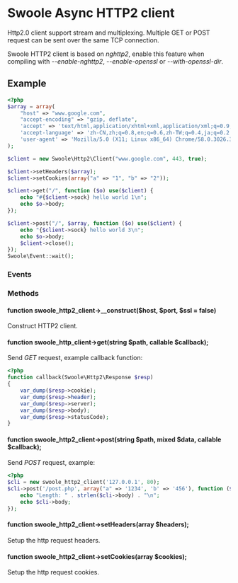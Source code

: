 # Swoole Async HTTP2 client

Http2.0 client support stream and multiplexing. Multiple GET or POST request can be sent over the same TCP connection.

Swoole HTTP2 client is based on *nghttp2*, enable this feature when compiling with *--enable-nghttp2*, *--enable-openssl* or *--with-openssl-dir*.

## Example

``` php
<?php
$array = array(
    "host" => "www.google.com",
    "accept-encoding" => "gzip, deflate",
    'accept' => 'text/html,application/xhtml+xml,application/xml;q=0.9,image/webp,*/*;q=0.8',
    'accept-language' => 'zh-CN,zh;q=0.8,en;q=0.6,zh-TW;q=0.4,ja;q=0.2',
    'user-agent' => 'Mozilla/5.0 (X11; Linux x86_64) Chrome/58.0.3026.3 Safari/537.36',
);

$client = new Swoole\Http2\Client("www.google.com", 443, true);

$client->setHeaders($array);
$client->setCookies(array("a" => "1", "b" => "2"));

$client->get("/", function ($o) use($client) {
    echo "#{$client->sock} hello world 1\n";
    echo $o->body;
});

$client->post("/", $array, function ($o) use($client) {
    echo "{$client->sock} hello world 3\n";
    echo $o->body;
    $client->close();
});
Swoole\Event::wait();
```

### Events

### Methods

#### function swoole_http2_client->__construct($host, $port, $ssl = false)

Construct HTTP2 client.

#### function swoole_http_client->get(string $path, callable $callback);

Send *GET* request, example callback function:

``` php
<?php
function callback(Swoole\Http2\Response $resp)
{
    var_dump($resp->cookie);
    var_dump($resp->header);
    var_dump($resp->server);
    var_dump($resp->body);
    var_dump($resp->statusCode);
}
```

#### function swoole_http2_client->post(string $path, mixed $data, callable $callback);

Send *POST* request, example:

``` php
<?php
$cli = new swoole_http2_client('127.0.0.1', 80); 
$cli->post('/post.php', array("a" => '1234', 'b' => '456'), function ($response) {
    echo "Length: " . strlen($cli->body) . "\n";
    echo $cli->body;
});
```

#### function swoole_http2_client->setHeaders(array $headers);

Setup the http request headers.

#### function swoole_http2_client->setCookies(array $cookies);

Setup the http request cookies.





